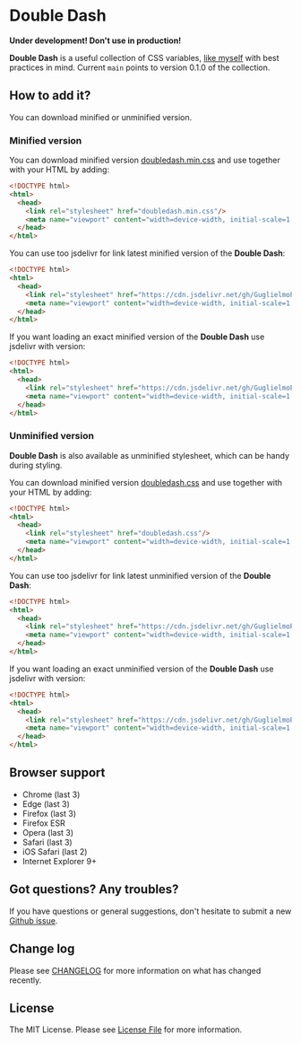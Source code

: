 # Double Dash

**Under development! Don't use in production!**

**Double Dash** is a useful collection of CSS variables, [like myself](https://www.guglielmopepe.com/?utm_source=github.com&utm_medium=readme&utm_campaign=doubledash.css) with best practices in mind. Current `main` points to version 0.1.0 of the collection. 



## How to add it?

You can download minified or unminified version.



### Minified version

You can download minified version [doubledash.min.css](https://raw.githubusercontent.com/GuglielmoPepe/doubledash/main/src/doubledash.min.css) and use together with your HTML by adding:

```html
<!DOCTYPE html>
<html>
  <head>
    <link rel="stylesheet" href="doubledash.min.css"/>
    <meta name="viewport" content="width=device-width, initial-scale=1.0"/>
  </head>
</html>
```

You can use too jsdelivr for link latest minified version of the **Double Dash**:

```html
<!DOCTYPE html>
<html>
  <head>
    <link rel="stylesheet" href="https://cdn.jsdelivr.net/gh/GuglielmoPepe/doubledash/src/doubledash.min.css"/>
    <meta name="viewport" content="width=device-width, initial-scale=1.0"/>
  </head>
</html>
```

If you want loading an exact minified version of the **Double Dash** use jsdelivr with version:

```html
<!DOCTYPE html>
<html>
  <head>
    <link rel="stylesheet" href="https://cdn.jsdelivr.net/gh/GuglielmoPepe/doubledash@1.0.0/src/doubledash.min.css"/>
    <meta name="viewport" content="width=device-width, initial-scale=1.0"/>
  </head>
</html>
```


### Unminified version

**Double Dash** is also available as unminified stylesheet, which can be handy during styling.

You can download minified version [doubledash.css](https://raw.githubusercontent.com/GuglielmoPepe/doubledash/main/src/doubledash.css) and use together with your HTML by adding:

```html
<!DOCTYPE html>
<html>
  <head>
    <link rel="stylesheet" href="doubledash.css"/>
    <meta name="viewport" content="width=device-width, initial-scale=1.0"/>
  </head>
</html>
```

You can use too jsdelivr for link latest unminified version of the **Double Dash**:

```html
<!DOCTYPE html>
<html>
  <head>
    <link rel="stylesheet" href="https://cdn.jsdelivr.net/gh/GuglielmoPepe/doubledash/src/doubledash.css"/>
    <meta name="viewport" content="width=device-width, initial-scale=1.0"/>
  </head>
</html>
```

If you want loading an exact unminified version of the **Double Dash** use jsdelivr with version:

```html
<!DOCTYPE html>
<html>
  <head>
    <link rel="stylesheet" href="https://cdn.jsdelivr.net/gh/GuglielmoPepe/doubledash@1.0.0/src/doubledash.css"/>
    <meta name="viewport" content="width=device-width, initial-scale=1.0"/>
  </head>
</html>
```


## Browser support

- Chrome (last 3)
- Edge (last 3)
- Firefox (last 3)
- Firefox ESR
- Opera (last 3)
- Safari (last 3)
- iOS Safari (last 2)
- Internet Explorer 9+



## Got questions? Any troubles?
If you have questions or general suggestions, don't hesitate to submit a new [Github issue](https://github.com/GuglielmoPepe/doubledash/issues).



## Change log
Please see [CHANGELOG](CHANGELOG.md) for more information on what has changed recently.



## License
The MIT License. Please see [License File](LICENSE) for more information.



